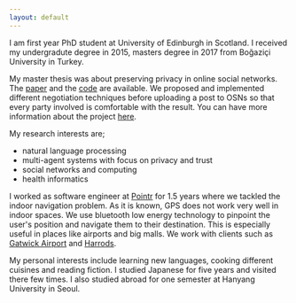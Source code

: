 ```yaml
---
layout: default
---
```


I am first year PhD student at University of Edinburgh in Scotland. I received my undergradute degree in 2015, masters degree
in 2017 from Boğaziçi University in Turkey.

My master thesis was about preserving privacy in online social networks. The [paper](http://dl.acm.org/citation.cfm?id=2970035)
and the [code](https://github.com/mas-boun/prinego) are available. We proposed and implemented different negotiation
techniques before uploading a post to OSNs so that every party involved is comfortable with the result.
You can have more information about the project 
[here](http://mas.cmpe.boun.edu.tr/ontology-based-privacy-management-for-social-software/prinego-privacy-negotiation/).

My research interests are;
*  natural language processing
*  multi-agent systems with focus on privacy and trust
*  social networks and computing
*  health informatics

I worked as software engineer at [Pointr](http://www.pointrlabs.com) for 1.5 years where we tackled the indoor navigation problem.
As it is known, GPS does not work very well in indoor spaces. We use bluetooth low energy technology
to pinpoint the user's position and navigate them to their destination. This is especially useful
in places like airports and big malls. We work with clients such as
[Gatwick Airport](https://techcrunch.com/2017/05/25/gatwick-airport-now-has-2000-beacons-for-indoor-navigation/) and
[Harrods](https://www.standard.co.uk/shopping/can-t-find-prada-then-use-the-harrods-sat-nav-a3422056.html).

My personal interests include learning new languages, cooking different cuisines and reading fiction.
I studied Japanese for five years and visited there few times. I also studied abroad for one semester
at Hanyang University in Seoul.
